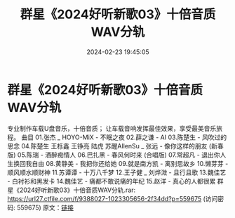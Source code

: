 ﻿---
title: 群星《2024好听新歌03》十倍音质WAV分轨
date: 2024-02-23 19:45:05
categories: WAV车载音乐、镜像
tags: 华语中文
---
# 群星《2024好听新歌03》十倍音质WAV分轨

专业制作车载U盘音乐，十倍音质；
让车载音响发挥最佳效果，享受最美音乐旅程。
曲目
01.张杰 _ HOYO-MiX - 不眠之夜
02.薛之谦 - AI
03.陈楚生 - 风吹过的思念
04.陈楚生 王栎鑫 王铮亮 陆虎 苏醒AllenSu _ 张远 - 像你这样的朋友
(新春版)
05.陈瑞 - 酒醉痴情人
06.巴扎黑 - 春风何时来 (合唱版)
07.常超凡 - 退出你人生换回我自由
08.黄静美 - 我把你还给她
09.就是南方凯 - 离别思故乡
10.懒芽芽 - 顺风顺水顺财神
11.苏谭谭 - 十万八千梦
12.王子健 _ 刘烨溦 - 且行且歌
13.魏佳艺 - 白衬衫和黑发卡
14.魏佳艺 - 痛都不敢说痛的年纪
15.赵洋 - 真心的人都很累
群星《2024好听新歌03》十倍音质WAV分轨.rar: https://url27.ctfile.com/f/9388027-1023305656-2f34dd?p=559675
(访问密码: 559675)
原文：[链接](https://blog.sina.com.cn/s/blog_1647c7e76010314hm.html)